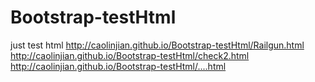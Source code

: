 Bootstrap-testHtml
==================

just test html
http://caolinjian.github.io/Bootstrap-testHtml/Railgun.html <br/>
http://caolinjian.github.io/Bootstrap-testHtml/check2.html   <br/>
http://caolinjian.github.io/Bootstrap-testHtml/....html    <br/>



